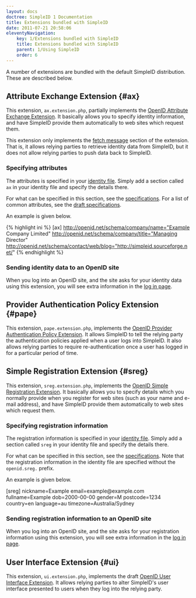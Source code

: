 ```yaml
---
layout: docs
doctree: SimpleID 1 Documentation
title: Extensions bundled with SimpleID
date: 2011-07-21 20:58:06
eleventyNavigation:
    key: 1/Extensions bundled with SimpleID
    title: Extensions bundled with SimpleID
    parent: 1/Using SimpleID
    order: 6
---
```


A number of extensions are bundled with the default SimpleID distribution.  These are described below.

## Attribute Exchange Extension    {#ax}

This extension, <code>ax.extension.php</code>, partially implements the [OpenID Attribute Exchange Extension](http://openid.net/specs/openid-attribute-exchange-1_0.html).  It basically allows you to specify identity information, and have SimpleID provide them automatically to web sites which request them.

This extension only implements the [fetch message](http://openid.net/specs/openid-attribute-exchange-1_0.html#fetch) section of the extension.  That is, it allows relying parties to retrieve identity data from SimpleID, but it does not allow relying parties to push data back to SimpleID.

### Specifying attributes

The attributes is specified in your [identity file](/docs/1/identity-files).  Simply add a section called <code>ax</code> in your identity file and specify the details there.

For what can be specified in this section, see the [specifications](http://openid.net/specs/openid-attribute-exchange-1_0.html).  For a list of common attributes, see the [draft specifications](http://openid.net/specs/openid-attribute-properties-list-1_0-01.html).

An example is given below.

{% highlight ini %}
[ax]
http://openid.net/schema/company/name="Example Company Limited"
http://openid.net/schema/company/title="Managing Director"
http://openid.net/schema/contact/web/blog="http://simpleid.sourceforge.net/"
{% endhighlight %}

### Sending identity data to an OpenID site

When you log into an OpenID site, and the site asks for your identity data using this extension, you will see extra information in the [log in page](/docs/1/openid).

## Provider Authentication Policy Extension    {#pape}

This extension, <code>pape.extension.php</code>, implements the [OpenID Provider Authentication Policy Extension](http://openid.net/specs/openid-provider-authentication-policy-extension-1_0.html).  It allows SimpleID to tell the relying party the authentication policies applied when a user logs into SimpleID.  It also allows relying parties to require re-authentication once a user has logged in for a particular period of time.

## Simple Registration Extension    {#sreg}

This extension, <code>sreg.extension.php</code>, implements the [OpenID Simple Registration Extension](http://openid.net/specs/openid-simple-registration-extension-1_0.html).  It basically allows you to specify details which you normally provide when you register for web sites (such as your name and e-mail address), and have SimpleID provide them automatically to web sites which request them.

### Specifying registration information

The registration information is specified in your [identity file](/docs/1/identity-files).  Simply add a section called <code>sreg</code> in your identity file and specify the details there.

For what can be specified in this section, see the [specifications](http://openid.net/specs/openid-simple-registration-extension-1_0.html).  Note that the registration information in the identity file are specified without the <code>openid.sreg.</code> prefix.

An example is given below.

<blockcode language="ini">
[sreg]
nickname=Example
email=example@example.com
fullname=Example
dob=2000-00-00
gender=M
postcode=1234
country=en
language=au
timezone=Australia/Sydney
</blockcode>

### Sending registration information to an OpenID site

When you log into an OpenID site, and the site asks for your registration information using this extension, you will see extra information in the [log in page](/docs/1/openid).


## User Interface Extension   {#ui}

This extension, <code>ui.extension.php</code>, implements the draft [OpenID User Interface Extension](http://svn.openid.net/repos/specifications/user_interface/1.0/trunk/openid-user-interface-extension-1_0.html).  It allows relying parties to alter SimpleID's user interface presented to users when they log into the relying party.
